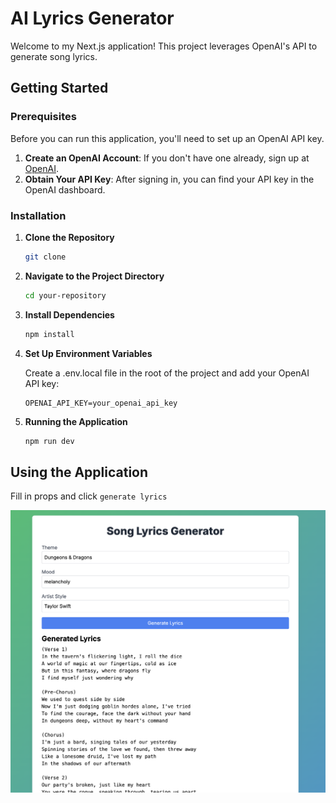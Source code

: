 # AI Lyrics Generator

Welcome to my Next.js application! This project leverages OpenAI's API to generate song lyrics.

## Getting Started

### Prerequisites

Before you can run this application, you'll need to set up an OpenAI API key. 

1. **Create an OpenAI Account**: If you don't have one already, sign up at [OpenAI](https://www.openai.com/).
2. **Obtain Your API Key**: After signing in, you can find your API key in the OpenAI dashboard.

### Installation

1. **Clone the Repository**

   ```bash
   git clone
   ```

2. **Navigate to the Project Directory**
   
    ```bash
    cd your-repository
    ```

3. **Install Dependencies**
    
    ```bash
    npm install
    ```

4. **Set Up Environment Variables**

    Create a .env.local file in the root of the project and add your OpenAI API key:

    ```plaintext
    OPENAI_API_KEY=your_openai_api_key
    ```

5. **Running the Application**
    
    ```bash
    npm run dev
    ```

## Using the Application

Fill in props and click `generate lyrics`

![screenshot](./app-screenshot.png)

